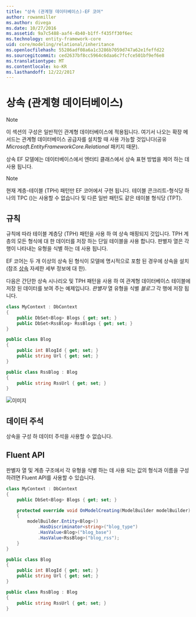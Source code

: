 ```yaml
---
title: "상속 (관계형 데이터베이스)-EF 코어"
author: rowanmiller
ms.author: divega
ms.date: 10/27/2016
ms.assetid: 9a7c5488-aaf4-4b40-b1ff-f435ff30f6ec
ms.technology: entity-framework-core
uid: core/modeling/relational/inheritance
ms.openlocfilehash: 55286adf08a6a1c3286b7059d747a62e1feffd22
ms.sourcegitcommit: ced2637bf8cc5964c6daa6c7fcfce501bf9ef6e8
ms.translationtype: MT
ms.contentlocale: ko-KR
ms.lasthandoff: 12/22/2017
---
```

# <a name="inheritance-relational-database"></a>상속 (관계형 데이터베이스)

> [!NOTE]  
> 이 섹션의 구성은 일반적인 관계형 데이터베이스에 적용됩니다. 여기서 나오는 확장 메서드는 관계형 데이터베이스 공급자를 설치할 때 사용 가능할 것입니다(공유 *Microsoft.EntityFrameworkCore.Relational* 패키지 때문).

상속 EF 모델에는 데이터베이스에서 엔터티 클래스에서 상속 표현 방법을 제어 하는 데 사용 됩니다.

> [!NOTE]  
> 현재 계층-테이블 (TPH) 패턴만 EF 코어에서 구현 됩니다. 테이블 콘크리트-형식당 하나의 TPC ()는 사용할 수 없습니다 및 다른 일반 패턴도 같은 테이블 형식당 (TPT).

## <a name="conventions"></a>규칙

규칙에 따라 테이블 계층당 (TPH) 패턴을 사용 하 여 상속 매핑되지 것입니다. TPH 계층의 모든 형식에 대 한 데이터를 저장 하는 단일 테이블을 사용 합니다. 판별자 열은 각 행이 나타내는 유형을 식별 하는 데 사용 됩니다.

EF 코어는 두 개 이상의 상속 된 형식이 모델에 명시적으로 포함 된 경우에 상속을 설치 (참조 [상속](../inheritance.md) 자세한 세부 정보에 대 한).

다음은 간단한 상속 시나리오 및 TPH 패턴을 사용 하 여 관계형 데이터베이스 테이블에 저장 된 데이터를 보여 주는 예제입니다. *판별자* 열 유형을 식별 *블로그* 각 행에 저장 됩니다.

<!-- [!code-csharp[Main](samples/core/relational/Modeling/Conventions/Samples/InheritanceDbSets.cs)] -->
``` csharp
class MyContext : DbContext
{
    public DbSet<Blog> Blogs { get; set; }
    public DbSet<RssBlog> RssBlogs { get; set; }
}

public class Blog
{
    public int BlogId { get; set; }
    public string Url { get; set; }
}

public class RssBlog : Blog
{
    public string RssUrl { get; set; }
}
```

![이미지](_static/inheritance-tph-data.png)

## <a name="data-annotations"></a>데이터 주석

상속을 구성 하 데이터 주석을 사용할 수 없습니다.

## <a name="fluent-api"></a>Fluent API

판별자 열 및 계층 구조에서 각 유형을 식별 하는 데 사용 되는 값의 형식과 이름을 구성 하려면 Fluent API를 사용할 수 있습니다.

<!-- [!code-csharp[Main](samples/core/relational/Modeling/FluentAPI/Samples/InheritanceTPHDiscriminator.cs?highlight=7,8,9,10)] -->
``` csharp
class MyContext : DbContext
{
    public DbSet<Blog> Blogs { get; set; }

    protected override void OnModelCreating(ModelBuilder modelBuilder)
    {
        modelBuilder.Entity<Blog>()
            .HasDiscriminator<string>("blog_type")
            .HasValue<Blog>("blog_base")
            .HasValue<RssBlog>("blog_rss");
    }
}

public class Blog
{
    public int BlogId { get; set; }
    public string Url { get; set; }
}

public class RssBlog : Blog
{
    public string RssUrl { get; set; }
}
```
